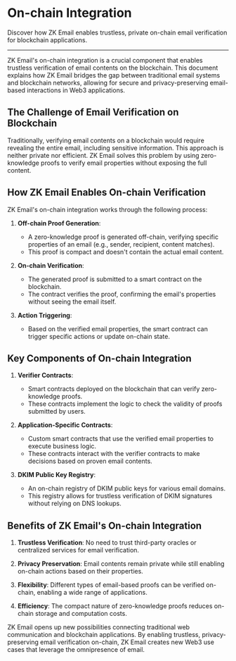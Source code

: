# On-chain Integration

<div style={{fontSize: '1.2em'}}>
Discover how ZK Email enables trustless, private on-chain email verification for blockchain applications.
</div>

---

ZK Email's on-chain integration is a crucial component that enables trustless verification of email contents on the blockchain. This document explains how ZK Email bridges the gap between traditional email systems and blockchain networks, allowing for secure and privacy-preserving email-based interactions in Web3 applications.

## The Challenge of Email Verification on Blockchain

Traditionally, verifying email contents on a blockchain would require revealing the entire email, including sensitive information. This approach is neither private nor efficient. ZK Email solves this problem by using zero-knowledge proofs to verify email properties without exposing the full content.

## How ZK Email Enables On-chain Verification

ZK Email's on-chain integration works through the following process:

1. **Off-chain Proof Generation**: 
   - A zero-knowledge proof is generated off-chain, verifying specific properties of an email (e.g., sender, recipient, content matches).
   - This proof is compact and doesn't contain the actual email content.

2. **On-chain Verification**:
   - The generated proof is submitted to a smart contract on the blockchain.
   - The contract verifies the proof, confirming the email's properties without seeing the email itself.

3. **Action Triggering**:
   - Based on the verified email properties, the smart contract can trigger specific actions or update on-chain state.

## Key Components of On-chain Integration

1. **Verifier Contracts**: 
   - Smart contracts deployed on the blockchain that can verify zero-knowledge proofs.
   - These contracts implement the logic to check the validity of proofs submitted by users.

2. **Application-Specific Contracts**: 
   - Custom smart contracts that use the verified email properties to execute business logic.
   - These contracts interact with the verifier contracts to make decisions based on proven email contents.

3. **DKIM Public Key Registry**:
   - An on-chain registry of DKIM public keys for various email domains.
   - This registry allows for trustless verification of DKIM signatures without relying on DNS lookups.

## Benefits of ZK Email's On-chain Integration

1. **Trustless Verification**: No need to trust third-party oracles or centralized services for email verification.

2. **Privacy Preservation**: Email contents remain private while still enabling on-chain actions based on their properties.

3. **Flexibility**: Different types of email-based proofs can be verified on-chain, enabling a wide range of applications.

4. **Efficiency**: The compact nature of zero-knowledge proofs reduces on-chain storage and computation costs.

ZK Email opens up new possibilities connecting traditional web communication and blockchain applications. By enabling trustless, privacy-preserving email verification on-chain, ZK Email creates new Web3 use cases that leverage the omnipresence of email.
